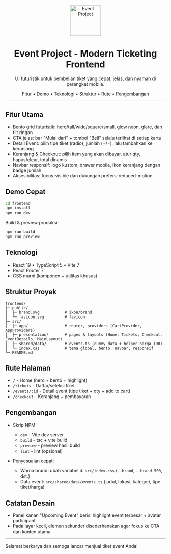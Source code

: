<p align="center">
  <img src="/brand.svg" alt="Event Project" width="96" height="96" />
  <h1 align="center">Event Project - Modern Ticketing Frontend</h1>
  <p align="center">UI futuristik untuk pembelian tiket yang cepat, jelas, dan nyaman di perangkat mobile.</p>
  <p align="center">
    <a href="#fitur-utama">Fitur</a> •
    <a href="#demo-cepat">Demo</a> •
    <a href="#teknologi">Teknologi</a> •
    <a href="#struktur-proyek">Struktur</a> •
    <a href="#rute-halaman">Rute</a> •
    <a href="#pengembangan">Pengembangan</a>
  </p>
</p>

---

## Fitur Utama

- Bento grid futuristik: hero/tall/wide/square/small, glow neon, glare, dan tilt ringan
- CTA jelas: bar "Mulai dari" + tombol "Beli" selalu terlihat di setiap kartu
- Detail Event: pilih tipe tiket (radio), jumlah (+/−), lalu tambahkan ke keranjang
- Keranjang & Checkout: pilih item yang akan dibayar, atur qty, hapus/clear, total dinamis
- Navbar responsif: logo kustom, drawer mobile, ikon keranjang dengan badge jumlah
- Aksesibilitas: focus-visible dan dukungan prefers-reduced-motion

## Demo Cepat

```bash
cd frontend
npm install
npm run dev
```

Build & preview produksi:

```bash
npm run build
npm run preview
```

## Teknologi

- React 19 • TypeScript 5 • Vite 7
- React Router 7
- CSS murni (komponen + utilitas khusus)

## Struktur Proyek

```
frontend/
├─ public/
│  ├─ brand.svg           # ikon/brand
│  └─ favicon.svg         # favicon
├─ src/
│  ├─ app/                # router, providers (CartProvider, AppProviders)
│  ├─ presentation/       # pages & layouts (Home, Tickets, Checkout, EventDetails, MainLayout)
│  ├─ shared/data/        # events.ts (dummy data + helper harga IDR)
│  └─ index.css           # tema global, bento, navbar, responsif
└─ README.md
```

## Rute Halaman

- `/`  - Home (hero + bento + highlight)
- `/tickets`  - Daftar/seleksi tiket
- `/events/:id`  - Detail event (tipe tiket + qty + add to cart)
- `/checkout`  - Keranjang + pembayaran

## Pengembangan

- Skrip NPM:
  - `dev`  - Vite dev server
  - `build`  - tsc + vite build
  - `preview`  - preview hasil build
  - `lint`  - lint (opsional)

- Penyesuaian cepat:
  - Warna brand: ubah variabel di `src/index.css` (`--brand`, `--brand-500`, dst.)
  - Data event: `src/shared/data/events.ts` (judul, lokasi, kategori, tipe tiket/harga)

## Catatan Desain

- Panel kanan "Upcoming Event" berisi highlight event terbesar + avatar participant
- Pada layar kecil, elemen sekunder disederhanakan agar fokus ke CTA dan konten utama

---

Selamat berkarya dan semoga lancar menjual tiket event Anda!

